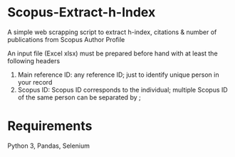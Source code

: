 # Scopus-Extract-h-Index
A simple web scrapping script to extract h-index, citations &amp; number of publications from Scopus Author Profile

An input file (Excel xlsx) must be prepared before hand with at least the following headers
1. Main reference ID: any reference ID; just to identify unique person in your record
2. Scopus ID: Scopus ID corresponds to the individual; multiple Scopus ID of the same person can be separated by ;<space>

# Requirements
Python 3, Pandas, Selenium

